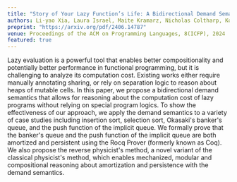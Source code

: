 ```yaml
---
title: "Story of Your Lazy Function’s Life: A Bidirectional Demand Semantics for Mechanized Cost Analysis of Lazy Programs"
authors: Li-yao Xia, Laura Israel, Maite Kramarz, Nicholas Coltharp, Koen Claessen, Stephanie Weirich, Yao Li
preprint: "https://arxiv.org/pdf/2406.14787"
venue: Proceedings of the ACM on Programming Languages, 8(ICFP), 2024
featured: true
---
```


Lazy evaluation is a powerful tool that enables better compositionality and
potentially better performance in functional programming, but it is challenging
to analyze its computation cost. Existing works either require manually
annotating sharing, or rely on separation logic to reason about heaps of mutable
cells. In this paper, we propose a bidirectional demand semantics that allows
for reasoning about the computation cost of lazy programs without relying on
special program logics. To show the effectiveness of our approach, we apply the
demand semantics to a variety of case studies including insertion sort,
selection sort, Okasaki's banker's queue, and the push function of the implicit
queue. We formally prove that the banker's queue and the push function of the
implicit queue are both amortized and persistent using the Rocq Prover (formerly
known as Coq). We also propose the reverse physicist's method, a novel variant
of the classical physicist's method, which enables mechanized, modular and
compositional reasoning about amortization and persistence with the demand
semantics.
